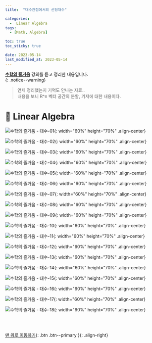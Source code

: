 ```yaml
---
title:  "대수관점에서의 선형대수" 

categories:
  -  Linear Algebra
tags:
  - [Math, Algebra]

toc: true
toc_sticky: true

date: 2023-05-14
last_modified_at: 2023-05-14
---
```


**[수학의 즐거움](https://www.youtube.com/@enjoyingmath9346/featured)** 강의를 듣고 정리한 내용입니다.<br>
{: .notice--warning}

> 언제 정리했는지 기억도 안나는 자료.. <br>내용을 보니 R^n 벡터 공간의 분할, 기저에 대한 내용이다.

# 📘 Linear Algebra

![수학의 즐거움 - 대수-01](https://github.com/inhopp/inhopp/assets/96368476/349e038b-b907-43df-bc7a-f1253658d180){: width="60%" height="70%" .align-center}

![수학의 즐거움 - 대수-02](https://github.com/inhopp/inhopp/assets/96368476/00149b29-c82e-427f-8161-97fca28f21fd){: width="60%" height="70%" .align-center}

![수학의 즐거움 - 대수-03](https://github.com/inhopp/inhopp/assets/96368476/916e81b0-6934-4f9a-8bf7-25e04934861e){: width="60%" height="70%" .align-center}

![수학의 즐거움 - 대수-04](https://github.com/inhopp/inhopp/assets/96368476/e29b7de1-a1a5-48ff-9012-d033e3f0b56f){: width="60%" height="70%" .align-center}

![수학의 즐거움 - 대수-05](https://github.com/inhopp/inhopp/assets/96368476/d97fa77d-bcd2-46ce-8ae8-a35310ed5c8c){: width="60%" height="70%" .align-center}

![수학의 즐거움 - 대수-06](https://github.com/inhopp/inhopp/assets/96368476/adece716-85e4-4a7a-9929-82f6ce64669b){: width="60%" height="70%" .align-center}

![수학의 즐거움 - 대수-07](https://github.com/inhopp/inhopp/assets/96368476/1c81e642-79bb-4a43-8324-a39c37928d38){: width="60%" height="70%" .align-center}

![수학의 즐거움 - 대수-08](https://github.com/inhopp/inhopp/assets/96368476/38f1405b-fa96-44fd-8b26-13c73b572611){: width="60%" height="70%" .align-center}

![수학의 즐거움 - 대수-09](https://github.com/inhopp/inhopp/assets/96368476/b463a8bf-f78a-461b-971f-f1702061309d){: width="60%" height="70%" .align-center}

![수학의 즐거움 - 대수-10](https://github.com/inhopp/inhopp/assets/96368476/221ade4f-bfd0-4df9-867a-7bc1a7945527){: width="60%" height="70%" .align-center}

![수학의 즐거움 - 대수-11](https://github.com/inhopp/inhopp/assets/96368476/84657d10-d034-41aa-acbf-222f65d8649c){: width="60%" height="70%" .align-center}

![수학의 즐거움 - 대수-12](https://github.com/inhopp/inhopp/assets/96368476/65c0d8f0-a926-4b60-b01d-e1a1f8e49671){: width="60%" height="70%" .align-center}

![수학의 즐거움 - 대수-13](https://github.com/inhopp/inhopp/assets/96368476/f0f40abd-7415-4ef3-a9fc-1f2e6ae4097c){: width="60%" height="70%" .align-center}

![수학의 즐거움 - 대수-14](https://github.com/inhopp/inhopp/assets/96368476/a8ea358c-aacd-448b-ae86-a28cc26af775){: width="60%" height="70%" .align-center}

![수학의 즐거움 - 대수-15](https://github.com/inhopp/inhopp/assets/96368476/e146a311-c7c9-4436-9332-09860b2c9c42){: width="60%" height="70%" .align-center}

![수학의 즐거움 - 대수-16](https://github.com/inhopp/inhopp/assets/96368476/e96eff3e-e519-44a3-9740-451e4b98db27){: width="60%" height="70%" .align-center}

![수학의 즐거움 - 대수-17](https://github.com/inhopp/inhopp/assets/96368476/10676df1-945f-4c07-9003-a9fd90f068ac){: width="60%" height="70%" .align-center}

![수학의 즐거움 - 대수-18](https://github.com/inhopp/inhopp/assets/96368476/94745afd-bbca-459c-b7d3-a33fcb62444f){: width="60%" height="70%" .align-center}



<br>
<br>

[맨 위로 이동하기](#){: .btn .btn--primary }{: .align-right}